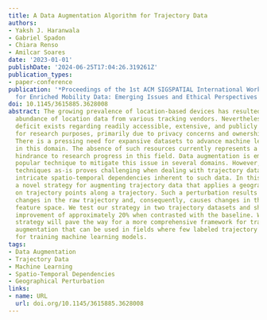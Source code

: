 ```yaml
---
title: A Data Augmentation Algorithm for Trajectory Data
authors:
- Yaksh J. Haranwala
- Gabriel Spadon
- Chiara Renso
- Amilcar Soares
date: '2023-01-01'
publishDate: '2024-06-25T17:04:26.319261Z'
publication_types:
- paper-conference
publication: '*Proceedings of the 1st ACM SIGSPATIAL International Workshop on Methods
  for Enriched Mobility Data: Emerging Issues and Ethical Perspectives 2023*'
doi: 10.1145/3615885.3628008
abstract: The growing prevalence of location-based devices has resulted in a significant
  abundance of location data from various tracking vendors. Nevertheless, a noticeable
  deficit exists regarding readily accessible, extensive, and publicly available datasets
  for research purposes, primarily due to privacy concerns and ownership constraints.
  There is a pressing need for expansive datasets to advance machine learning techniques
  in this domain. The absence of such resources currently represents a substantial
  hindrance to research progress in this field. Data augmentation is emerging as a
  popular technique to mitigate this issue in several domains. However, applying state-of-the-art
  techniques as-is proves challenging when dealing with trajectory data due to the
  intricate spatio-temporal dependencies inherent to such data. In this work, we propose
  a novel strategy for augmenting trajectory data that applies a geographical perturbation
  on trajectory points along a trajectory. Such a perturbation results in controlled
  changes in the raw trajectory and, consequently, causes changes in the trajectory
  feature space. We test our strategy in two trajectory datasets and show a performance
  improvement of approximately 20% when contrasted with the baseline. We believe this
  strategy will pave the way for a more comprehensive framework for trajectory data
  augmentation that can be used in fields where few labeled trajectory data are available
  for training machine learning models.
tags:
- Data Augmentation
- Trajectory Data
- Machine Learning
- Spatio-Temporal Dependencies
- Geographical Perturbation
links:
- name: URL
  url: doi.org/10.1145/3615885.3628008
---
```

